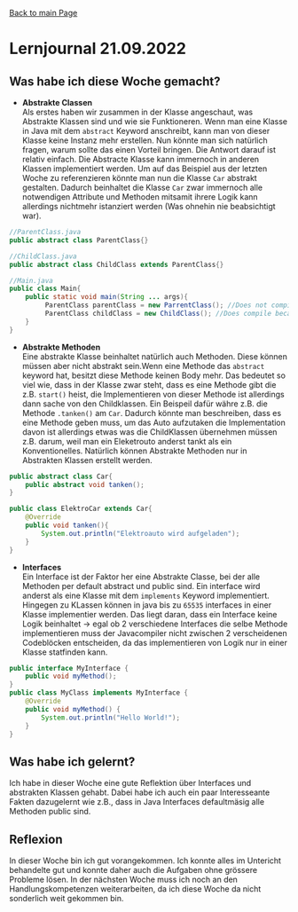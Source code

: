 [Back to main Page](./../../README.md)

# Lernjournal 21.09.2022
## Was habe ich diese Woche gemacht?
- **Abstrakte Classen**<br/>
Als erstes haben wir zusammen in der Klasse angeschaut, was Abstrakte Klassen sind und wie sie Funktioneren. Wenn man eine Klasse in Java mit dem `abstract` Keyword anschreibt, kann man von dieser Klasse keine Instanz mehr erstellen. Nun könnte man sich natürlich fragen, warum sollte das einen Vorteil bringen. Die Antwort darauf ist relativ einfach. Die Abstracte Klasse kann immernoch in anderen Klassen implementiert werden. Um auf das Beispiel aus der letzten Woche zu referenzieren könnte man nun die Klasse `Car` abstrakt gestalten. Dadurch beinhaltet die Klasse `Car` zwar immernoch alle notwendigen Attribute und Methoden mitsamit ihrere Logik kann allerdings nichtmehr istanziert werden (Was ohnehin nie beabsichtigt war).


```java 
//ParentClass.java
public abstract class ParentClass{}

//ChildClass.java
public abstract class ChildClass extends ParentClass{}

//Main.java
public class Main{
    public static void main(String ... args){
         ParentClass parentClass = new ParrentClass(); //Does not compile because class in abstract
         ParentClass childClass = new ChildClass(); //Does compile because it is inizalized with child class
    }
}
```
- **Abstrakte Methoden** <br/>
Eine abstrakte Klasse beinhaltet natürlich auch Methoden. Diese können müssen aber nicht abstrakt sein.Wenn eine Methode das `abstract` keyword hat, besitzt diese Methode keinen Body mehr. Das bedeutet so viel wie, dass in der Klasse zwar steht, dass es eine Methode gibt die z.B. `start()` heist, die Implementieren von dieser Methode ist allerdings dann sache von den Childklassen. Ein Beispeil dafür währe z.B. die Methode `.tanken()` am `Car`. Dadurch könnte man beschreiben, dass es eine Methode geben muss, um das Auto aufzutaken die Implementation davon ist allerdings etwas was die ChildKlassen übernehmen müssen z.B. darum, weil man ein Eleketrouto anderst tankt als ein Konventionelles. Natürlich können Abstrakte Methoden nur in Abstrakten Klassen erstellt werden.

```java
public abstract class Car{
    public abstract void tanken();
}

public class ElektroCar extends Car{
    @Override
    public void tanken(){
        System.out.println("Elektroauto wird aufgeladen");
    }
}
```
- **Interfaces**<br/>
Ein Interface ist der Faktor her eine Abstrakte Classe, bei der alle Methoden per default abstract und public sind. Ein interface wird anderst als eine Klasse mit dem `implements` Keyword implementiert. Hingegen zu KLassen können in java bis zu `65535` interfaces in einer Klasse implementier werden. Das liegt daran, dass ein Interface keine Logik beinhaltet -> egal ob 2 verschiedene Interfaces die selbe Methode implementieren muss der Javacompiler nicht zwischen 2 verscheidenen Codeblöcken entscheiden, da das implementieren von Logik nur in einer Klasse statfinden kann. 

```java
public interface MyInterface {
    public void myMethod();
}
public class MyClass implements MyInterface {
    @Override
    public void myMethod() {
        System.out.println("Hello World!");
    }
}
```
## Was habe ich gelernt?
Ich habe in dieser Woche eine gute Reflektion über Interfaces und abstrakten Klassen gehabt. Dabei habe ich auch ein paar Interesseante Fakten dazugelernt wie z.B., dass in Java Interfaces defaultmäsig alle Methoden public sind.
## Reflexion
In dieser Woche bin ich gut vorangekommen. Ich konnte alles im Untericht behandelte gut und konnte daher auch die Aufgaben ohne grössere Probleme lösen. In der nächsten Woche muss ich noch an den Handlungskompetenzen weiterarbeiten, da ich diese Woche da nicht sonderlich weit gekommen bin.

